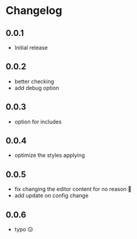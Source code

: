 # Changelog

## 0.0.1

- Initial release

## 0.0.2

- better checking
- add debug option

## 0.0.3

- option for includes

## 0.0.4

- optimize the styles applying

## 0.0.5

- fix changing the editor content for no reason 👀
- add update on config change

## 0.0.6

- typo 😥
